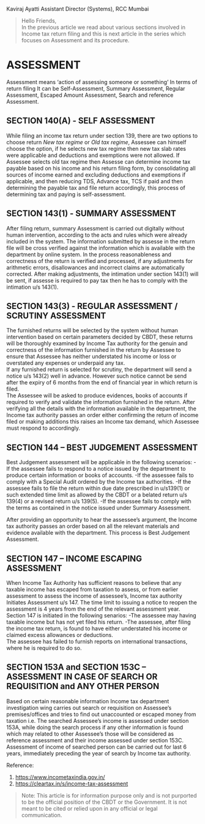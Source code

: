 Kaviraj  Ayatti
Assistant Director (Systems), RCC Mumbai  

>Hello Friends,  
In the previous article we read about various sections involved in Income tax return filing and this is next article in the series which focuses on Assessment and its procedure.

ASSESSMENT
=============
Assessment means ‘action of assessing someone or something’ In terms of return filing It can be Self-Assessment, Summary Assessment, Regular Assessment, Escaped Amount Assessment, Search and reference Assessment.

SECTION 140(A) - SELF ASSESSMENT
---------------------------------
While filing an income tax return under section 139, there are two options to choose return *New tax regime* or *Old tax regime*, Assessee can himself choose the option, if he selects new tax regime then new tax slab rates were applicable and deductions and exemptions were not allowed. If Assessee selects old tax regime then Assesse can determine income tax payable based on his income and his return filing form, by consolidating all sources of income earned and excluding deductions and exemptions if applicable, and then reducing TDS, Advance tax, TCS if paid and then determining the payable tax and file return accordingly, this process of determining tax and paying is self-assessment.

SECTION 143(1) - SUMMARY ASSESSMENT
-----------------------------------

After filing return, summary Assessment is carried out digitally without human intervention, according to the acts and rules which were already included in the system. The information submitted by assesse in the return file will be cross verified against the information which is available with the department by online system. In the process reasonableness and correctness of the return is verified and processed, if any adjustments for arithmetic errors, disallowances and incorrect claims are automatically corrected. After making adjustments, the intimation under section 143(1) will be sent, if assesse is required to pay tax then he has to comply with the intimation u/s 143(1).

SECTION 143(3) - REGULAR ASSESSMENT / SCRUTINY ASSESSMENT
--------------------------------------------------------
The furnished returns will be selected by the system without human intervention based on certain parameters decided by CBDT, these returns will be thoroughly examined by Income Tax authority for the genuin and correctness of the information furnished in the return by Assessee to ensure that Assessee has neither understated his income or loss or overstated any expenses or underpaid any tax.  
If any furnished return is selected for scrutiny, the department will send a notice u/s 143(2) well in advance. However such notice cannot be send after the expiry of 6 months from the end of financial year in which return is filed.  
The Assessee will be asked to produce evidences, books of accounts if required to verify and validate the information furnished in the return. After verifying all the details with the information available in the department, the Income tax authority passes an order either confirming the return of income filed or making additions this raises an Income tax demand, which Assessee must respond to accordingly.  

SECTION 144 – BEST JUDGEMENT ASSESSMENT
---------------------------------------
Best Judgement assessment will be applicable in the following scenarios:
-If the assessee fails to respond to a notice issued by the department to produce certain information or books of accounts.
-If the assessee fails to comply with a Special Audit ordered by the Income tax authorities.
-If the assessee fails to file the return within due date prescribed in u/s139(1) or such extended time limit as allowed by the CBDT or a belated return u/s 139(4) or a revised return u/s 139(5).
-If the assessee fails to comply with the terms as contained in the notice issued under Summary Assessment.  

After providing an opportunity to hear the assessee’s argument, the Income tax authority passes an order based on all the relevant materials and evidence available with the department. This process is Best Judgement Assessment.  

SECTION 147 – INCOME ESCAPING ASSESSMENT
----------------------------------------
When Income Tax Authority has sufficient reasons to believe that any taxable income has escaped from taxation to assess, or from earlier assessment to assess the income of assessee’s, Income tax authority Initiates Assessment u/s 147. The time limit to issuing a notice to reopen the assessment is 4 years from the end of the relevant assessment year.  
Section 147 is initiated in the following senarios: 
-The assessee may having taxable income but has not yet filed his return.
-The assessee, after filing the income tax return, is found to have either understated his income or claimed excess allowances or deductions.  
The assessee has failed to furnish reports on international transactions, where he is required to do so.



SECTION 153A and SECTION 153C – ASSESSMENT IN CASE OF SEARCH OR REQUISITION and ANY OTHER PERSON
-------------------------------------------------------------------------------------------------
Based on certain reasonable information Income tax department investigation wing carries out search or requisition on Assessee’s premises/offices and tries to find out unaccounted or escaped money from taxation i.e. The searched Assessee’s income is assessed under section 153A, while doing the search process if any other information is found which may related to other Assessee’s those will be considered as reference assessment and their income assessed under section 153C. 
Assessment of income of searched person can be carried out for last 6 years, immediately preceding the year of search by Income tax authority.

Reference: 
1.  https://www.incometaxindia.gov.in/
2.	https://cleartax.in/s/income-tax-assessment

> Note: This article is for information purpose only and is not purported to be the official position of the CBDT or the Government. It is not meant to be cited or relied upon in any official or legal communication.



